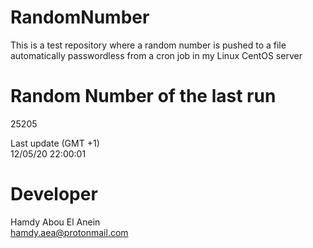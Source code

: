 # RandomNumber    
This is a test repository where a random number is pushed to a file automatically passwordless from a cron job in my Linux CentOS server    
# Random Number of the last run   
25205
      
Last update (GMT +1)    
12/05/20 22:00:01
# Developer    
Hamdy Abou El Anein   
hamdy.aea@protonmail.com
